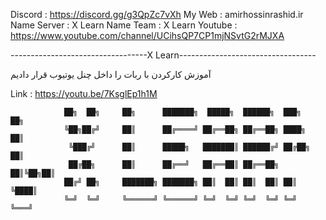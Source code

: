 Discord : https://discord.gg/g3QpZc7vXh
My Web : amirhossinrashid.ir
Name Server : X Learn
Name Team : X Learn
Youtube : https://www.youtube.com/channel/UCihsQP7CP1mjNSvtG2rMJXA

----------------------------------X Learn----------------------------------

آموزش کارکردن با ربات را داخل چنل یوتیوب قرار دادیم 

Link : https://youtu.be/7KsglEp1h1M

       

         		██╗  ██╗     ██╗      ███████╗  █████╗  ██████╗  ███╗   ██╗ 				   
        		╚██╗██╔╝     ██║      ██╔════╝ ██╔══██╗ ██╔══██╗ ████╗  ██║				   
        		 ╚███╔╝      ██║      █████╗   ███████║ ██████╔╝ ██╔██╗ ██║				   
        		 ██╔██╗      ██║      ██╔══╝   ██╔══██║ ██╔══██╗ ██║╚██╗██║				   
        		██╔╝ ██╗     ███████╗ ███████╗ ██║  ██║ ██║  ██║ ██║ ╚████║				   
           		╚═╝  ╚═╝     ╚══════╝ ╚══════╝ ╚═╝  ╚═╝ ╚═╝  ╚═╝ ╚═╝  ╚═══╝